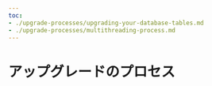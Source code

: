 ```yaml
---
toc:
- ./upgrade-processes/upgrading-your-database-tables.md
- ./upgrade-processes/multithreading-process.md
---
```

# アップグレードのプロセス
